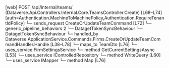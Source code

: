[web] POST /api/internal/teams/  (Dataverse.Api.Controllers.Internal.Core.TeamsController.Create)  [L68–L74] [auth=Authentication.MachineToMachinePolicy,Authentication.RequireTenantIdPolicy]
  └─ sends_request CreateOrUpdateTeamCommand [L72]
    └─ generic_pipeline_behaviors 2
      └─ DatagetTokenSyncBehaviour
      └─ DatagetTokenSyncBehaviour
    └─ handled_by Dataverse.ApplicationService.Commands.Firms.CreateOrUpdateTeamCommandHandler.Handle [L38–L78]
      └─ maps_to TeamDto [L76]
      └─ uses_service FirmSettingsService
        └─ method GetCurrentSettingsAsync [L53]
      └─ uses_service IControlledRepository<Team>
        └─ method WriteQuery [L60]
      └─ uses_service IMapper
        └─ method Map [L76]

